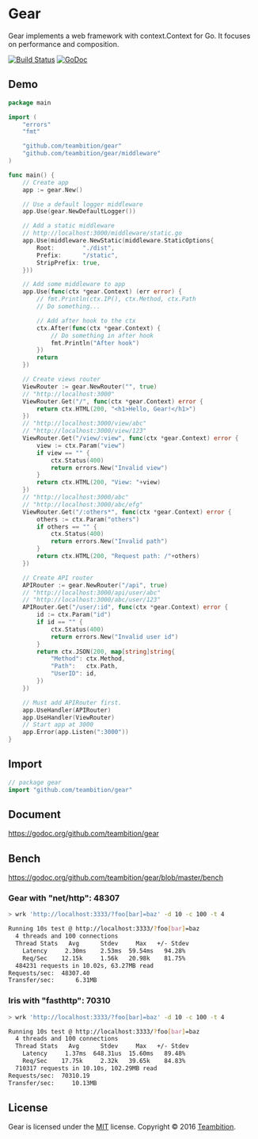 Gear
=====
Gear implements a web framework with context.Context for Go. It focuses on performance and composition.

[![Build Status][travis-image]][travis-url]
[![GoDoc][GoDoc-image]][GoDoc-url]

## Demo
```go
package main

import (
	"errors"
	"fmt"

	"github.com/teambition/gear"
	"github.com/teambition/gear/middleware"
)

func main() {
	// Create app
	app := gear.New()

	// Use a default logger middleware
	app.Use(gear.NewDefaultLogger())

	// Add a static middleware
	// http://localhost:3000/middleware/static.go
	app.Use(middleware.NewStatic(middleware.StaticOptions{
		Root:        "./dist",
		Prefix:      "/static",
		StripPrefix: true,
	}))

	// Add some middleware to app
	app.Use(func(ctx *gear.Context) (err error) {
		// fmt.Println(ctx.IP(), ctx.Method, ctx.Path
		// Do something...

		// Add after hook to the ctx
		ctx.After(func(ctx *gear.Context) {
			// Do something in after hook
			fmt.Println("After hook")
		})
		return
	})

	// Create views router
	ViewRouter := gear.NewRouter("", true)
	// "http://localhost:3000"
	ViewRouter.Get("/", func(ctx *gear.Context) error {
		return ctx.HTML(200, "<h1>Hello, Gear!</h1>")
	})
	// "http://localhost:3000/view/abc"
	// "http://localhost:3000/view/123"
	ViewRouter.Get("/view/:view", func(ctx *gear.Context) error {
		view := ctx.Param("view")
		if view == "" {
			ctx.Status(400)
			return errors.New("Invalid view")
		}
		return ctx.HTML(200, "View: "+view)
	})
	// "http://localhost:3000/abc"
	// "http://localhost:3000/abc/efg"
	ViewRouter.Get("/:others*", func(ctx *gear.Context) error {
		others := ctx.Param("others")
		if others == "" {
			ctx.Status(400)
			return errors.New("Invalid path")
		}
		return ctx.HTML(200, "Request path: /"+others)
	})

	// Create API router
	APIRouter := gear.NewRouter("/api", true)
	// "http://localhost:3000/api/user/abc"
	// "http://localhost:3000/abc/user/123"
	APIRouter.Get("/user/:id", func(ctx *gear.Context) error {
		id := ctx.Param("id")
		if id == "" {
			ctx.Status(400)
			return errors.New("Invalid user id")
		}
		return ctx.JSON(200, map[string]string{
			"Method": ctx.Method,
			"Path":   ctx.Path,
			"UserID": id,
		})
	})

	// Must add APIRouter first.
	app.UseHandler(APIRouter)
	app.UseHandler(ViewRouter)
	// Start app at 3000
	app.Error(app.Listen(":3000"))
}
```

## Import

```go
// package gear
import "github.com/teambition/gear"
```

## Document

https://godoc.org/github.com/teambition/gear

## Bench
https://godoc.org/github.com/teambition/gear/blob/master/bench

### Gear with "net/http": 48307
```sh
> wrk 'http://localhost:3333/?foo[bar]=baz' -d 10 -c 100 -t 4

Running 10s test @ http://localhost:3333/?foo[bar]=baz
  4 threads and 100 connections
  Thread Stats   Avg      Stdev     Max   +/- Stdev
    Latency     2.30ms    2.53ms  59.54ms   94.28%
    Req/Sec    12.15k     1.56k   20.98k    81.75%
  484231 requests in 10.02s, 63.27MB read
Requests/sec:  48307.40
Transfer/sec:      6.31MB
```

### Iris with "fasthttp": 70310
```sh
> wrk 'http://localhost:3333/?foo[bar]=baz' -d 10 -c 100 -t 4

Running 10s test @ http://localhost:3333/?foo[bar]=baz
  4 threads and 100 connections
  Thread Stats   Avg      Stdev     Max   +/- Stdev
    Latency     1.37ms  648.31us  15.60ms   89.48%
    Req/Sec    17.75k     2.32k   39.65k    84.83%
  710317 requests in 10.10s, 102.29MB read
Requests/sec:  70310.19
Transfer/sec:     10.13MB
```

## License
Gear is licensed under the [MIT](https://github.com/teambition/gear/blob/master/LICENSE) license.
Copyright &copy; 2016 [Teambition](https://www.teambition.com).

[travis-url]: https://travis-ci.org/teambition/gear
[travis-image]: http://img.shields.io/travis/teambition/gear.svg

[GoDoc-url]: https://travis-ci.org/teambition/gear
[GoDoc-image]: https://godoc.org/github.com/teambition/gear?status.svg
